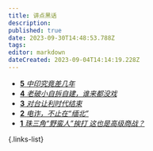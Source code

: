 ```yaml
---
title: 讲点黑话
description: 
published: true
date: 2023-09-30T14:48:53.788Z
tags: 
editor: markdown
dateCreated: 2023-09-04T14:14:19.228Z
---
```



<!--

- [**** **](./commercial/12.md)
- [**** **](./commercial/11.md)


{.links-list}

# 1 - 10

- [**10** **](./commercial/10.md)
- [**9** **](./commercial/9.md)
- [**8** **](./commercial/8.md)
- [**7** **](./commercial/7.md)
- [**6** **](./commercial/6.md)-->

- [**5** *中印究竟差几年*](./commercial/5.md)
- [**4** *老破小自拆自建，谁来都没戏*](./commercial/4.md)
- [**3** *对台让利时代结束*](./commercial/3.md)
- [**2** *电诈，不止在“缅北”*](./commercial/2.md)
- [**1** *珠三角“野蛮人”挨打 这也是高级商战？*](./commercial/1.md)

{.links-list}